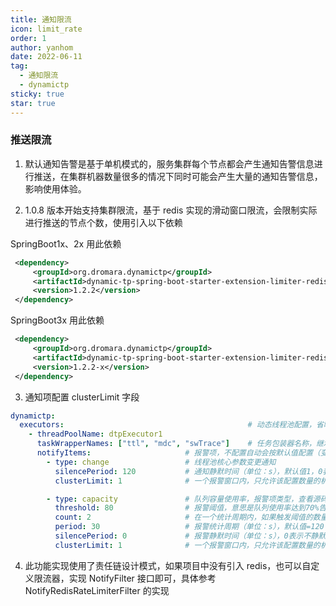 ```yaml
---
title: 通知限流
icon: limit_rate
order: 1
author: yanhom
date: 2022-06-11
tag:
  - 通知限流
  - dynamictp
sticky: true
star: true
---
```


### 推送限流

1. 默认通知告警是基于单机模式的，服务集群每个节点都会产生通知告警信息进行推送，在集群机器数量很多的情况下同时可能会产生大量的通知告警信息，影响使用体验。

2. 1.0.8 版本开始支持集群限流，基于 redis 实现的滑动窗口限流，会限制实际进行推送的节点个数，使用引入以下依赖

SpringBoot1x、2x 用此依赖

```xml
 <dependency>
     <groupId>org.dromara.dynamictp</groupId>
     <artifactId>dynamic-tp-spring-boot-starter-extension-limiter-redis</artifactId>
     <version>1.2.2</version>
 </dependency>
 ```
SpringBoot3x 用此依赖

```xml
 <dependency>
     <groupId>org.dromara.dynamictp</groupId>
     <artifactId>dynamic-tp-spring-boot-starter-extension-limiter-redis</artifactId>
     <version>1.2.2-x</version>
 </dependency>
 ```

3. 通知项配置 clusterLimit 字段

```yaml
dynamictp:
  executors:                                         # 动态线程池配置，省略其他项，具体看上述配置文件
    - threadPoolName: dtpExecutor1
      taskWrapperNames: ["ttl", "mdc", "swTrace"]    # 任务包装器名称，继承TaskWrapper接口
      notifyItems:                     # 报警项，不配置自动会按默认值配置（变更通知、容量报警、活性报警、拒绝报警、任务超时报警）
        - type: change                 # 线程池核心参数变更通知
          silencePeriod: 120           # 通知静默时间（单位：s），默认值1，0表示不静默
          clusterLimit: 1              # 一个报警窗口内，只允许该配置数量的机器进行推送通知，默认值=1

        - type: capacity               # 队列容量使用率，报警项类型，查看源码 NotifyTypeEnum枚举类
          threshold: 80                # 报警阈值，意思是队列使用率达到70%告警；默认值=70
          count: 2                     # 在一个统计周期内，如果触发阈值的数量达到 count，则触发报警；默认值=1
          period: 30                   # 报警统计周期（单位：s），默认值=120
          silencePeriod: 0             # 报警静默时间（单位：s），0表示不静默，默认值=120
          clusterLimit: 1              # 一个报警窗口内，只允许该配置数量的机器进行推送通知，默认值=1
```

4. 此功能实现使用了责任链设计模式，如果项目中没有引入 redis，也可以自定义限流器，实现 NotifyFilter 接口即可，具体参考 NotifyRedisRateLimiterFilter 的实现